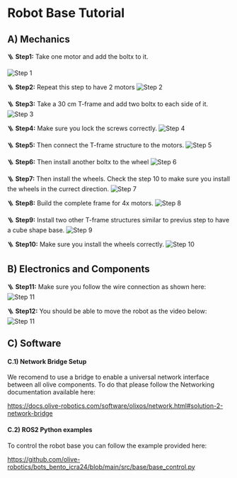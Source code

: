 # Robot Base Tutorial

## A) Mechanics 

🪜 **Step1:**
Take one motor and add the boltx to it.

![Step 1](images/1.JPG)

🪜 **Step2:**
Repeat this step to have 2 motors
![Step 2](images/2.JPG)

🪜 **Step3:**
Take a 30 cm T-frame and add two boltx to each side of it.
![Step 3](images/3.JPG)

🪜 **Step4:**
Make sure you lock the screws correctly.
![Step 4](images/4.JPG)

🪜 **Step5:**
Then connect the T-frame structure to the motors.
![Step 5](images/5.JPG)

🪜 **Step6:**
Then install another boltx to the wheel
![Step 6](images/7.JPG)

🪜 **Step7:**
Then install the wheels. Check the step 10 to make sure you install the wheels in the currect direction.
![Step 7](images/8.JPG)

🪜 **Step8:**
Build the complete frame for 4x motors.
![Step 8](images/9.JPG)

🪜 **Step9:**
Install two other T-frame structures similar to previus step to have a cube shape base.
![Step 9](images/10.JPG)

🪜 **Step10:**
Make sure you install the wheels correctly.
![Step 10](images/11.JPG)

## B) Electronics and Components

🪜 **Step11:**
Make sure you follow the wire connection as shown here:
![Step 11](images/ant_wire2.png)

🪜 **Step12:**
You should be able to move the robot as the video below:
![Step 11](images/antm.gif)

## C) Software

#### C.1) Network Bridge Setup

We recomend to use a bridge to enable a universal network interface between all olive components. To do that please follow the Networking documentation available here:

https://docs.olive-robotics.com/software/olixos/network.html#solution-2-network-bridge

#### C.2) ROS2 Python examples

To control the robot base you can follow the example provided here:

https://github.com/olive-robotics/bots_bento_icra24/blob/main/src/base/base_control.py




